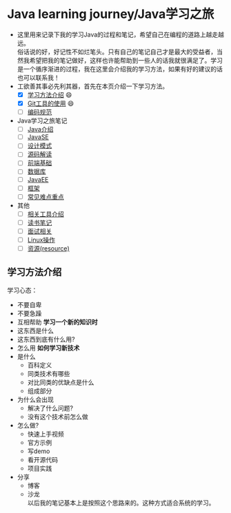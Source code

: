 # Java learning journey/Java学习之旅
- 这里用来记录下我的学习Java的过程和笔记，希望自己在编程的道路上越走越远。  
  俗话说的好，好记性不如烂笔头。只有自己的笔记自己才是最大的受益者，当然我希望把我的笔记做好，这样也许能帮助到一些人的话我就很满足了。学习是一个循序渐进的过程，我在这里会介绍我的学习方法，如果有好的建议的话也可以联系我！
- 工欲善其事必先利其器，首先在本页介绍一下学习方法。
  - [x]  [学习方法介绍](#学习方法介绍) :smile:
  - [x]  [Git工具的使用](gitlearn.md) :smile:
  - [ ]  [编码规范]()
- Java学习之旅笔记
  - [ ]  [Java介绍](#Java介绍)
  - [ ]  [JavaSE](#JavaSE)  
  - [ ]  [设计模式](lilnk)  
  - [ ]  [源码解读](link)
  - [ ]  [前端基础](#前端基础)
  - [ ]  [数据库]()
  - [ ]  [JavaEE](#JavaEE)
  - [ ]  [框架]()  
  - [ ]  [常见难点重点]()
- 其他
  - [ ]  [相关工具介绍]()  
  - [ ]  [读书笔记]()
  - [ ]  [面试相关]()
  - [ ]  [Linux操作]()
  - [ ]  [资源(resource)]()
## 学习方法介绍
学习心态：  
  - 不要自卑
  - 不要急躁
  - 互相帮助
**学习一个新的知识时**
  - 这东西是什么
  - 这东西到底有什么用?
  - 怎么用
**如何学习新技术**
  - 是什么  
    - 百科定义  
    - 同类技术有哪些  
    - 对比同类的优缺点是什么  
    - 组成部分  
  - 为什么会出现  
    - 解决了什么问题?  
    - 没有这个技术前怎么做  
  - 怎么做?  
    - 快速上手视频  
    - 官方示例  
    - 写demo  
    - 看开源代码  
    - 项目实践  
  - 分享  
    - 博客  
    - 沙龙  
以后我的笔记基本上是按照这个思路来的。这种方式适合系统的学习。


